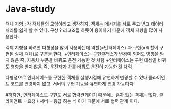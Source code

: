 # Java-study
객체 지향 : 각 객체들의 모임이라고 생각하자. 객체는 메시지를 서로 주고 받고 데이터 처리를 쉽게 할 수 있다.
구상 ? 레고조립 하듯이 용이하기 때문에 객체 지향을 많이 사용한다.

객체 지향을 하려면 다형성을 많이 사용하는데 역할(=인터페이스) 과 구현(=역할이 구현된 실체 객체)로 구분을 한다.
+인터페이스는 구현클래스가 변경이 되어도 영향을 받지 않음 즉, 자동차 부품을 바꿔도 운전 가능한 것 처럼
+인터패이스는 구현 대상을 바꿔도 영향을 받지 않음 즉, 운전자가 차를 바꿔도 운전이 가능한 것 처럼

다형성으로 인터페이스를 구현한 객체를 실행시점에 유연하게 변경할 수 있다
클라이언트 코드를 변경하지 않고, 서버의 구현 기능을 유연하게 변경 가능하다

#하지만, 인터페이스도 구현도 서로 협력관계이기 때문에...
혼자 있는 객체는 없다.
클라이언트 = 요청 / 서버 = 응답 하는 식 이기 때문에 서로 협력 관계 이다.

